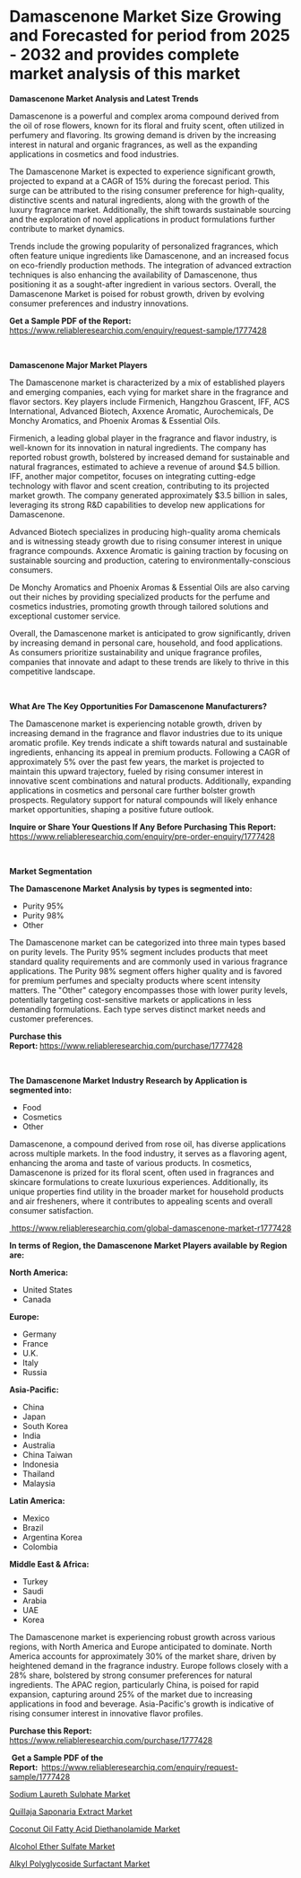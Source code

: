 <p><h1>Damascenone Market Size Growing and Forecasted for period from 2025 - 2032 and provides complete market analysis of this market</h1></p><p><strong>Damascenone Market Analysis and Latest Trends</strong></p>
<p><p>Damascenone is a powerful and complex aroma compound derived from the oil of rose flowers, known for its floral and fruity scent, often utilized in perfumery and flavoring. Its growing demand is driven by the increasing interest in natural and organic fragrances, as well as the expanding applications in cosmetics and food industries. </p><p>The Damascenone Market is expected to experience significant growth, projected to expand at a CAGR of 15% during the forecast period. This surge can be attributed to the rising consumer preference for high-quality, distinctive scents and natural ingredients, along with the growth of the luxury fragrance market. Additionally, the shift towards sustainable sourcing and the exploration of novel applications in product formulations further contribute to market dynamics. </p><p>Trends include the growing popularity of personalized fragrances, which often feature unique ingredients like Damascenone, and an increased focus on eco-friendly production methods. The integration of advanced extraction techniques is also enhancing the availability of Damascenone, thus positioning it as a sought-after ingredient in various sectors. Overall, the Damascenone Market is poised for robust growth, driven by evolving consumer preferences and industry innovations.</p></p>
<p><strong>Get a Sample PDF of the Report:&nbsp;</strong> <a href="https://www.reliableresearchiq.com/enquiry/request-sample/1777428?utm_campaign=1082&utm_medium=2&utm_source=Github&utm_content=ia&utm_term=01042025&utm_id=damascenone">https://www.reliableresearchiq.com/enquiry/request-sample/1777428</a></p>
<p>&nbsp;</p>
<p><strong>Damascenone Major Market Players</strong></p>
<p><p>The Damascenone market is characterized by a mix of established players and emerging companies, each vying for market share in the fragrance and flavor sectors. Key players include Firmenich, Hangzhou Grascent, IFF, ACS International, Advanced Biotech, Axxence Aromatic, Aurochemicals, De Monchy Aromatics, and Phoenix Aromas & Essential Oils.</p><p>Firmenich, a leading global player in the fragrance and flavor industry, is well-known for its innovation in natural ingredients. The company has reported robust growth, bolstered by increased demand for sustainable and natural fragrances, estimated to achieve a revenue of around $4.5 billion. IFF, another major competitor, focuses on integrating cutting-edge technology with flavor and scent creation, contributing to its projected market growth. The company generated approximately $3.5 billion in sales, leveraging its strong R&D capabilities to develop new applications for Damascenone.</p><p>Advanced Biotech specializes in producing high-quality aroma chemicals and is witnessing steady growth due to rising consumer interest in unique fragrance compounds. Axxence Aromatic is gaining traction by focusing on sustainable sourcing and production, catering to environmentally-conscious consumers.</p><p>De Monchy Aromatics and Phoenix Aromas & Essential Oils are also carving out their niches by providing specialized products for the perfume and cosmetics industries, promoting growth through tailored solutions and exceptional customer service. </p><p>Overall, the Damascenone market is anticipated to grow significantly, driven by increasing demand in personal care, household, and food applications. As consumers prioritize sustainability and unique fragrance profiles, companies that innovate and adapt to these trends are likely to thrive in this competitive landscape.</p></p>
<p>&nbsp;</p>
<p><strong>What Are The Key Opportunities For Damascenone Manufacturers?</strong></p>
<p><p>The Damascenone market is experiencing notable growth, driven by increasing demand in the fragrance and flavor industries due to its unique aromatic profile. Key trends indicate a shift towards natural and sustainable ingredients, enhancing its appeal in premium products. Following a CAGR of approximately 5% over the past few years, the market is projected to maintain this upward trajectory, fueled by rising consumer interest in innovative scent combinations and natural products. Additionally, expanding applications in cosmetics and personal care further bolster growth prospects. Regulatory support for natural compounds will likely enhance market opportunities, shaping a positive future outlook.</p></p>
<p><strong>Inquire or Share Your Questions If Any Before Purchasing This Report:</strong> <a href="https://www.reliableresearchiq.com/enquiry/pre-order-enquiry/1777428?utm_campaign=1082&utm_medium=2&utm_source=Github&utm_content=ia&utm_term=01042025&utm_id=damascenone">https://www.reliableresearchiq.com/enquiry/pre-order-enquiry/1777428</a></p>
<p>&nbsp;</p>
<p><strong>Market Segmentation</strong></p>
<p><strong>The Damascenone Market Analysis by types is segmented into:</strong></p>
<p><ul><li>Purity 95%</li><li>Purity 98%</li><li>Other</li></ul></p>
<p><p>The Damascenone market can be categorized into three main types based on purity levels. The Purity 95% segment includes products that meet standard quality requirements and are commonly used in various fragrance applications. The Purity 98% segment offers higher quality and is favored for premium perfumes and specialty products where scent intensity matters. The "Other" category encompasses those with lower purity levels, potentially targeting cost-sensitive markets or applications in less demanding formulations. Each type serves distinct market needs and customer preferences.</p></p>
<p><strong>Purchase this Report:&nbsp;</strong><a href="https://www.reliableresearchiq.com/purchase/1777428?utm_campaign=1082&utm_medium=2&utm_source=Github&utm_content=ia&utm_term=01042025&utm_id=damascenone">https://www.reliableresearchiq.com/purchase/1777428</a></p>
<p>&nbsp;</p>
<p><strong>The Damascenone Market Industry Research by Application is segmented into:</strong></p>
<p><ul><li>Food</li><li>Cosmetics</li><li>Other</li></ul></p>
<p><p>Damascenone, a compound derived from rose oil, has diverse applications across multiple markets. In the food industry, it serves as a flavoring agent, enhancing the aroma and taste of various products. In cosmetics, Damascenone is prized for its floral scent, often used in fragrances and skincare formulations to create luxurious experiences. Additionally, its unique properties find utility in the broader market for household products and air fresheners, where it contributes to appealing scents and overall consumer satisfaction.</p></p>
<p><a href="https://www.reliableresearchiq.com/global-damascenone-market-r1777428?utm_campaign=1082&utm_medium=2&utm_source=Github&utm_content=ia&utm_term=01042025&utm_id=damascenone">&nbsp;https://www.reliableresearchiq.com/global-damascenone-market-r1777428</a></p>
<p><strong>In terms of Region, the Damascenone Market Players available by Region are:</strong></p>
<p>
    <p> <strong> North America: </strong>
        <ul>
            <li>United States</li>
            <li>Canada</li>
        </ul>
        </p> 
    <p> <strong> Europe: </strong>
        <ul>
            <li>Germany</li>
            <li>France</li>
            <li>U.K.</li>
            <li>Italy</li>
            <li>Russia</li>
        </ul>
        </p> 
    <p> <strong> Asia-Pacific: </strong>
        <ul>
            <li>China</li>
            <li>Japan</li>
            <li>South Korea</li>
            <li>India</li>
            <li>Australia</li>
            <li>China Taiwan</li>
            <li>Indonesia</li>
            <li>Thailand</li>
            <li>Malaysia</li>
        </ul>
        </p> 
    <p> <strong> Latin America: </strong>
        <ul>
            <li>Mexico</li>
            <li>Brazil</li>
            <li>Argentina Korea</li>
            <li>Colombia</li>
        </ul>
        </p> 
    <p> <strong> Middle East & Africa: </strong>
        <ul>
            <li>Turkey</li>
            <li>Saudi</li>
            <li>Arabia</li>
            <li>UAE</li>
            <li>Korea</li>
        </ul>
    </p>
    </p>
<p><p>The Damascenone market is experiencing robust growth across various regions, with North America and Europe anticipated to dominate. North America accounts for approximately 30% of the market share, driven by heightened demand in the fragrance industry. Europe follows closely with a 28% share, bolstered by strong consumer preferences for natural ingredients. The APAC region, particularly China, is poised for rapid expansion, capturing around 25% of the market due to increasing applications in food and beverage. Asia-Pacific's growth is indicative of rising consumer interest in innovative flavor profiles.</p></p>
<p><strong>Purchase this Report: </strong><a href="https://www.reliableresearchiq.com/purchase/1777428?utm_campaign=1082&utm_medium=2&utm_source=Github&utm_content=ia&utm_term=01042025&utm_id=damascenone">https://www.reliableresearchiq.com/purchase/1777428</a></p>
<p>&nbsp;<strong>Get a Sample PDF of the Report:&nbsp;&nbsp;</strong><a href="https://www.reliableresearchiq.com/enquiry/request-sample/1777428?utm_campaign=1082&utm_medium=2&utm_source=Github&utm_content=ia&utm_term=01042025&utm_id=damascenone">https://www.reliableresearchiq.com/enquiry/request-sample/1777428</a></p>
<p><strong></strong></p>
<p><p><a href="https://github.com/aijazdeitzbq/Market-Research-Report-List-1/blob/main/sodium-laureth-sulphate-market.md?utm_campaign=1082&utm_medium=2&utm_source=Github&utm_content=ia&utm_term=01042025&utm_id=damascenone">Sodium Laureth Sulphate Market</a></p><p><a href="https://github.com/andulanick3/Market-Research-Report-List-1/blob/main/quillaja-saponaria-extract-market.md?utm_campaign=1082&utm_medium=2&utm_source=Github&utm_content=ia&utm_term=01042025&utm_id=damascenone">Quillaja Saponaria Extract Market</a></p><p><a href="https://github.com/monacaquddus/Market-Research-Report-List-1/blob/main/coconut-oil-fatty-acid-diethanolamide-market.md?utm_campaign=1082&utm_medium=2&utm_source=Github&utm_content=ia&utm_term=01042025&utm_id=damascenone">Coconut Oil Fatty Acid Diethanolamide Market</a></p><p><a href="https://github.com/owaysusing/Market-Research-Report-List-1/blob/main/alcohol-ether-sulfate-market.md?utm_campaign=1082&utm_medium=2&utm_source=Github&utm_content=ia&utm_term=01042025&utm_id=damascenone">Alcohol Ether Sulfate Market</a></p><p><a href="https://github.com/mgapeak/Market-Research-Report-List-1/blob/main/alkyl-polyglycoside-surfactant-market.md?utm_campaign=1082&utm_medium=2&utm_source=Github&utm_content=ia&utm_term=01042025&utm_id=damascenone">Alkyl Polyglycoside Surfactant Market</a></p></p>
